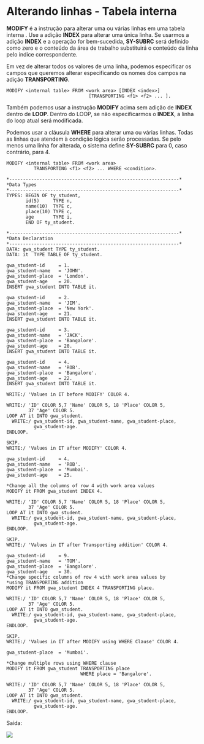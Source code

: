 # Alterando linhas - Tabela interna

**MODIFY** é a instrução para alterar uma ou várias linhas em uma tabela interna . Use a adição **INDEX** para alterar uma única linha. Se usarmos a adição **INDEX** e a operação for bem-sucedida, **SY-SUBRC** será definido como zero e o conteúdo da área de trabalho substituirá o conteúdo da linha pelo índice correspondente.


Em vez de alterar todos os valores de uma linha, podemos especificar os campos que queremos alterar especificando os nomes dos campos na adição **TRANSPORTING**.

~~~ABAP
MODIFY <internal table> FROM <work area> [INDEX <index>] 
                              [TRANSPORTING <f1> <f2> ... ].
~~~

Também podemos usar a instrução **MODIFY** acima sem adição de **INDEX** dentro de **LOOP**. Dentro do LOOP, se não especificarmos o **INDEX**, a linha do loop atual será modificada.

Podemos usar a cláusula **WHERE** para alterar uma ou várias linhas. Todas as linhas que atendem à condição lógica serão processadas. Se pelo menos uma linha for alterada, o sistema define **SY-SUBRC** para 0, caso contrário, para 4.

~~~ABAP
MODIFY <internal table> FROM <work area> 
          TRANSPORTING <f1> <f2> ... WHERE <condition>.
~~~

~~~ABAP
*--------------------------------------------------------------*
*Data Types
*--------------------------------------------------------------*
TYPES: BEGIN OF ty_student,
       id(5)     TYPE n,
       name(10)  TYPE c,
       place(10) TYPE c,
       age       TYPE i,
       END OF ty_student.

*--------------------------------------------------------------*
*Data Declaration
*--------------------------------------------------------------*
DATA: gwa_student TYPE ty_student.
DATA: it  TYPE TABLE OF ty_student.

gwa_student-id     = 1.
gwa_student-name   = 'JOHN'.
gwa_student-place  = 'London'.
gwa_student-age    = 20.
INSERT gwa_student INTO TABLE it.

gwa_student-id     = 2.
gwa_student-name   = 'JIM'.
gwa_student-place  = 'New York'.
gwa_student-age    = 21.
INSERT gwa_student INTO TABLE it.

gwa_student-id     = 3.
gwa_student-name   = 'JACK'.
gwa_student-place  = 'Bangalore'.
gwa_student-age    = 20.
INSERT gwa_student INTO TABLE it.

gwa_student-id     = 4.
gwa_student-name   = 'ROB'.
gwa_student-place  = 'Bangalore'.
gwa_student-age    = 22.
INSERT gwa_student INTO TABLE it.

WRITE:/ 'Values in IT before MODIFY' COLOR 4.

WRITE:/ 'ID' COLOR 5,7 'Name' COLOR 5, 18 'Place' COLOR 5,
        37 'Age' COLOR 5.
LOOP AT it INTO gwa_student.
  WRITE:/ gwa_student-id, gwa_student-name, gwa_student-place,
          gwa_student-age.
ENDLOOP.

SKIP.
WRITE:/ 'Values in IT after MODIFY' COLOR 4.

gwa_student-id     = 4.
gwa_student-name   = 'ROB'.
gwa_student-place  = 'Mumbai'.
gwa_student-age    = 25.

*Change all the columns of row 4 with work area values
MODIFY it FROM gwa_student INDEX 4.

WRITE:/ 'ID' COLOR 5,7 'Name' COLOR 5, 18 'Place' COLOR 5,
        37 'Age' COLOR 5.
LOOP AT it INTO gwa_student.
  WRITE:/ gwa_student-id, gwa_student-name, gwa_student-place,
          gwa_student-age.
ENDLOOP.

SKIP.
WRITE:/ 'Values in IT after Transporting addition' COLOR 4.

gwa_student-id     = 9.
gwa_student-name   = 'TOM'.
gwa_student-place  = 'Bangalore'.
gwa_student-age    = 30.
*Change specific columns of row 4 with work area values by
*using TRANSPORTING addition
MODIFY it FROM gwa_student INDEX 4 TRANSPORTING place.

WRITE:/ 'ID' COLOR 5,7 'Name' COLOR 5, 18 'Place' COLOR 5,
        37 'Age' COLOR 5.
LOOP AT it INTO gwa_student.
  WRITE:/ gwa_student-id, gwa_student-name, gwa_student-place,
          gwa_student-age.
ENDLOOP.

SKIP.
WRITE:/ 'Values in IT after MODIFY using WHERE Clause' COLOR 4.

gwa_student-place  = 'Mumbai'.

*Change multiple rows using WHERE clause
MODIFY it FROM gwa_student TRANSPORTING place
                           WHERE place = 'Bangalore'.

WRITE:/ 'ID' COLOR 5,7 'Name' COLOR 5, 18 'Place' COLOR 5,
        37 'Age' COLOR 5.
LOOP AT it INTO gwa_student.
  WRITE:/ gwa_student-id, gwa_student-name, gwa_student-place,
          gwa_student-age.
ENDLOOP.
~~~

Saída:


![](https://www.saphub.com/wp-content/uploads/2011/12/modifyit1_thumb.png)
